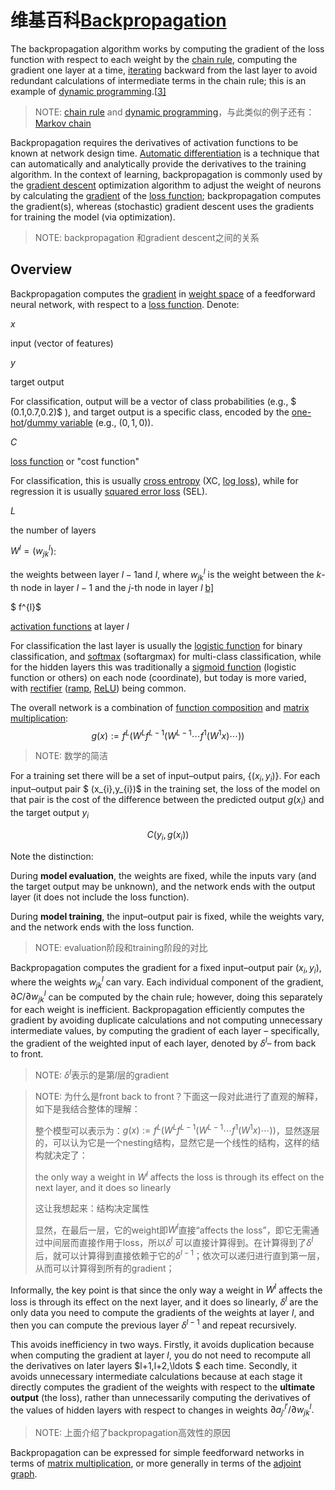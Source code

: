 #  维基百科[Backpropagation](https://en.wikipedia.org/wiki/Backpropagation)

The backpropagation algorithm works by computing the gradient of the loss function with respect to each weight by the [chain rule](https://en.wikipedia.org/wiki/Chain_rule), computing the gradient one layer at a time, [iterating](https://en.wikipedia.org/wiki/Iteration) backward from the last layer to avoid redundant calculations of intermediate terms in the chain rule; this is an example of [dynamic programming](https://en.wikipedia.org/wiki/Dynamic_programming).[[3\]](https://en.wikipedia.org/wiki/Backpropagation#cite_note-FOOTNOTEGoodfellowBengioCourville2016[httpswwwdeeplearningbookorgcontentsmlphtmlpf33_214]-3)

> NOTE: [chain rule](https://en.wikipedia.org/wiki/Chain_rule) and [dynamic programming](https://en.wikipedia.org/wiki/Dynamic_programming)，与此类似的例子还有：[Markov chain](https://en.wikipedia.org/wiki/Markov_chain)

Backpropagation requires the derivatives of activation functions to be known at network design time. [Automatic differentiation](https://en.wikipedia.org/wiki/Automatic_differentiation) is a technique that can automatically and analytically provide the derivatives to the training algorithm. In the context of learning, backpropagation is commonly used by the [gradient descent](https://en.wikipedia.org/wiki/Gradient_descent) optimization algorithm to adjust the weight of neurons by calculating the [gradient](https://en.wikipedia.org/wiki/Gradient) of the [loss function](https://en.wikipedia.org/wiki/Loss_function); backpropagation computes the gradient(s), whereas (stochastic) gradient descent uses the gradients for training the model (via optimization).

> NOTE: backpropagation 和gradient descent之间的关系



## Overview

Backpropagation computes the [gradient](https://en.wikipedia.org/wiki/Gradient) in [weight space](https://en.wikipedia.org/wiki/Parameter_space) of a feedforward neural network, with respect to a [loss function](https://en.wikipedia.org/wiki/Loss_function). Denote:

$x$

input (vector of features)

$y$

target output

For classification, output will be a vector of class probabilities (e.g., $ (0.1,0.7,0.2)$ ), and target output is a specific class, encoded by the [one-hot](https://en.wikipedia.org/wiki/One-hot)/[dummy variable](https://en.wikipedia.org/wiki/Dummy_variable_(statistics)) (e.g., $(0,1,0)$).

$C$

[loss function](https://en.wikipedia.org/wiki/Loss_function) or "cost function"

For classification, this is usually [cross entropy](https://en.wikipedia.org/wiki/Cross_entropy) (XC, [log loss](https://en.wikipedia.org/wiki/Log_loss)), while for regression it is usually [squared error loss](https://en.wikipedia.org/wiki/Squared_error_loss) (SEL).

$L$

the number of layers

$W^{l}=(w_{jk}^{l})$:

the weights between layer $l-1$and $l,$ where $w_{jk}^{l}$ is the weight between the $k$-th node in layer $l-1$ and the $j$-th node in layer $l$ [b\]](https://en.wikipedia.org/wiki/Backpropagation#cite_note-9)

$ f^{l}$

[activation functions](https://en.wikipedia.org/wiki/Activation_function) at layer $l$

For classification the last layer is usually the [logistic function](https://en.wikipedia.org/wiki/Logistic_function) for binary classification, and [softmax](https://en.wikipedia.org/wiki/Softmax_function) (softargmax) for multi-class classification, while for the hidden layers this was traditionally a [sigmoid function](https://en.wikipedia.org/wiki/Sigmoid_function) (logistic function or others) on each node (coordinate), but today is more varied, with [rectifier](https://en.wikipedia.org/wiki/Rectifier_(neural_networks)) ([ramp](https://en.wikipedia.org/wiki/Ramp_function), [ReLU](https://en.wikipedia.org/wiki/ReLU)) being common.



The overall network is a combination of [function composition](https://en.wikipedia.org/wiki/Function_composition) and [matrix multiplication](https://en.wikipedia.org/wiki/Matrix_multiplication):
$$
g(x):=f^{L}(W^{L}f^{L-1}(W^{L-1}\cdots f^{1}(W^{1}x)\cdots ))
$$

> NOTE: 数学的简洁



For a training set there will be a set of input–output pairs, $\left\{(x_{i},y_{i})\right\}$. For each input–output pair $ (x_{i},y_{i})$ in the training set, the loss of the model on that pair is the cost of the difference between the predicted output $g(x_{i})$ and the target output $y_{i}$

$$
C(y_{i},g(x_{i}))
$$

Note the distinction: 

During **model evaluation**, the weights are fixed, while the inputs vary (and the target output may be unknown), and the network ends with the output layer (it does not include the loss function). 

During **model training**, the input–output pair is fixed, while the weights vary, and the network ends with the loss function.

> NOTE: evaluation阶段和training阶段的对比



Backpropagation computes the gradient for a fixed input–output pair $(x_{i},y_{i})$, where the weights $w_{jk}^{l}$ can vary. Each individual component of the gradient, $\partial C/\partial w_{jk}^{l}$  can be computed by the chain rule; however, doing this separately for each weight is inefficient. Backpropagation efficiently computes the gradient by avoiding duplicate calculations and not computing unnecessary intermediate values, by computing the gradient of each layer – specifically, the gradient of the weighted input of each layer, denoted by $\delta ^{l}$– from back to front.

> NOTE:  $\delta ^{l}$表示的是第$l$层的gradient 

> NOTE: 为什么是front back to front？下面这一段对此进行了直观的解释，如下是我结合整体的理解：
>
> 整个模型可以表示为：$g(x):=f^{L}(W^{L}f^{L-1}(W^{L-1}\cdots f^{1}(W^{1}x)\cdots ))$，显然逐层的，可以认为它是一个nesting结构，显然它是一个线性的结构，这样的结构就决定了：
>
> the only way a weight in $W^{l}$ affects the loss is through its effect on the next layer, and it does so linearly
>
> 这让我想起来：结构决定属性
>
> 显然，在最后一层，它的weight即$W^{l}$直接“affects the loss”，即它无需通过中间层而直接作用于loss，所以$\delta ^{l}$ 可以直接计算得到。在计算得到了$\delta ^{l}$后，就可以计算得到直接依赖于它的$\delta ^{l-1}$；依次可以递归进行直到第一层，从而可以计算得到所有的gradient；

Informally, the key point is that since the only way a weight in $W^{l}$ affects the loss is through its effect on the next layer, and it does so linearly, $\delta ^{l}$ are the only data you need to compute the gradients of the weights at layer $l$, and then you can compute the previous layer $\delta ^{l-1}$ and repeat recursively. 

This avoids inefficiency in two ways. Firstly, it avoids duplication because when computing the gradient at layer $l$, you do not need to recompute all the derivatives on later layers $l+1,l+2,\ldots $ each time. Secondly, it avoids unnecessary intermediate calculations because at each stage it directly computes the gradient of the weights with respect to the **ultimate output** (the loss), rather than unnecessarily computing the derivatives of the values of hidden layers with respect to changes in weights $\partial a_{j'}^{l'}/\partial w_{jk}^{l}.$

> NOTE: 上面介绍了backpropagation高效性的原因

Backpropagation can be expressed for simple feedforward networks in terms of [matrix multiplication](https://en.wikipedia.org/wiki/Backpropagation#Matrix_multiplication), or more generally in terms of the [adjoint graph](https://en.wikipedia.org/wiki/Backpropagation#Adjoint_graph).

